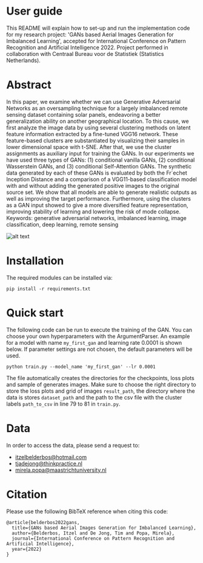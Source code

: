 # User guide 
This README will explain how to set-up and run the implementation code for my research project: 'GANs based Aerial Images Generation for Imbalanced Learning', accepted for International Conference on Pattern Recognition and Artificial Intelligence 2022. Project performed in collaboration with Centraal Bureau voor de Statistiek (Statistics Netherlands).

# Abstract 
In this paper, we examine whether we can use Generative Adversarial Networks as an oversampling technique for a largely imbalanced remote sensing dataset containing solar panels, endeavoring a better generalization ability on another geographical location. To this cause, we first analyze the image data by using several clustering methods on latent feature information extracted by a fine-tuned VGG16 network. These feature-based clusters are substantiated by visualizing their samples in lower dimensional space with t-SNE. After that, we use the cluster assignments as auxiliary input for training the GANs. In our experiments we have used three types of GANs: (1) conditional vanilla GANs, (2) conditional Wasserstein GANs, and (3) conditional Self-Attention GANs. The synthetic data generated by each of these GANs is evaluated by both the Fr´echet Inception Distance and a comparison of a VGG11-based classification model with and without adding the generated positive images to the original source set. We show that all models are able to generate realistic outputs as well as improving the target performance. Furthermore, using the clusters as a GAN input showed to give a more diversified feature representation, improving stability of learning and lowering the risk of mode collapse.
Keywords: generative adversarial networks, imbalanced learning, image classification, deep learning, remote sensing

![alt text](https://github.com/[ibelderbos]/[gan-for-class-imbalance]/blob/[master]/research_process.jpg?raw=true)

# Installation
The required modules can be installed via: <br>

```
pip install -r requirements.txt
```

# Quick start
The following code can be run to execute the training of the GAN. You can choose your own hyperparameters with the ArgumentParser. An example for a model with name `my_first_gan` and learning rate 0.0001 is shown below. If parameter settings are not chosen, the default parameters will be used. <br>
```
python train.py --model_name 'my_first_gan' --lr 0.0001
```
The file automatically creates the directories for the checkpoints, loss plots and sample of generates images. Make sure to choose the right directory to store the loss plots and grid of images `result_path`, the directory where the data is stores `dataset_path` and the path to the csv file with the cluster labels `path_to_csv` in line 79 to 81 in `train.py`. <br>

# Data
In order to access the data, please send a request to:
- itzelbelderbos@hotmail.com
- tjadejong@thinkpractice.nl
- mirela.popa@maastrichtuniversity.nl

# Citation
Please use the following BibTeX reference when citing this code:
```
@article{belderbos2022gans,
  title={GANs based Aerial Images Generation for Imbalanced Learning},
  author={Belderbos, Itzel and De Jong, Tim and Popa, Mirela},
  journal={International Conference on Pattern Recognition and Artificial Intelligence},
  year={2022}
}
```


